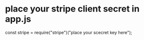  # place your stripe client secret in app.js
 
 
const stripe = require("stripe")("place your scecret key here");
